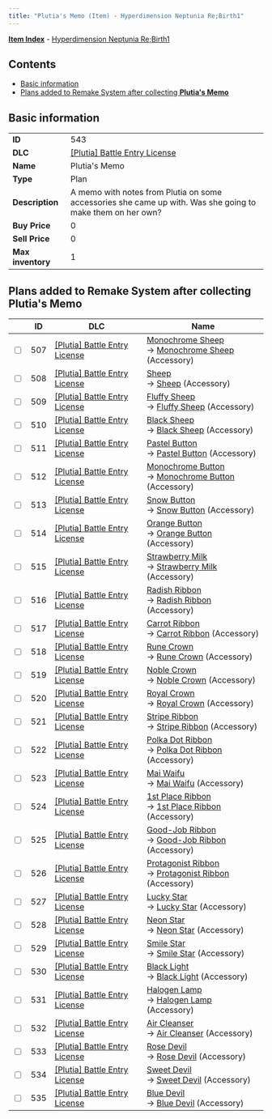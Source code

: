 ```yaml
---
title: "Plutia's Memo (Item) - Hyperdimension Neptunia Re;Birth1"
---
```


[**Item Index**](/neptunia/rb1/item/index.html) - [Hyperdimension Neptunia Re;Birth1](/neptunia/rb1)

## Contents

- [Basic information](#basic-information)
- [Plans added to Remake System after collecting **Plutia's Memo**](#plans-added-to-remake-system-after-collecting-plutias-memo)

## Basic information

|   |   |
| -- | -- |
| **ID** | 543 |
| **DLC** | [[Plutia] Battle Entry License](/neptunia/rb1/dlc/7-plutia.html) |
| **Name** | Plutia's Memo |
| **Type** | Plan |
| **Description** | A memo with notes from Plutia on some accessories she came up with. Was she going to make them on her own? |
| **Buy Price** | 0 |
| **Sell Price** | 0 |
| **Max inventory** | 1 |

## Plans added to Remake System after collecting **Plutia's Memo**

|    | ID | DLC | Name |
| -- | -- | --- | ---- |
| <input type="checkbox" id="rb1-remake-7-507" class="trackbox" /> | 507 | [[Plutia] Battle Entry License](/neptunia/rb1/dlc/7-plutia.html) | [Monochrome Sheep](/neptunia/rb1/remake/7-507-monochrome-sheep.html)<br />→ [Monochrome Sheep](/neptunia/rb1/item/7-3057-monochrome-sheep.html) (Accessory) |
| <input type="checkbox" id="rb1-remake-7-508" class="trackbox" /> | 508 | [[Plutia] Battle Entry License](/neptunia/rb1/dlc/7-plutia.html) | [Sheep](/neptunia/rb1/remake/7-508-sheep.html)<br />→ [Sheep](/neptunia/rb1/item/7-3058-sheep.html) (Accessory) |
| <input type="checkbox" id="rb1-remake-7-509" class="trackbox" /> | 509 | [[Plutia] Battle Entry License](/neptunia/rb1/dlc/7-plutia.html) | [Fluffy Sheep](/neptunia/rb1/remake/7-509-fluffy-sheep.html)<br />→ [Fluffy Sheep](/neptunia/rb1/item/7-3059-fluffy-sheep.html) (Accessory) |
| <input type="checkbox" id="rb1-remake-7-510" class="trackbox" /> | 510 | [[Plutia] Battle Entry License](/neptunia/rb1/dlc/7-plutia.html) | [Black Sheep](/neptunia/rb1/remake/7-510-black-sheep.html)<br />→ [Black Sheep](/neptunia/rb1/item/7-3060-black-sheep.html) (Accessory) |
| <input type="checkbox" id="rb1-remake-7-511" class="trackbox" /> | 511 | [[Plutia] Battle Entry License](/neptunia/rb1/dlc/7-plutia.html) | [Pastel Button](/neptunia/rb1/remake/7-511-pastel-button.html)<br />→ [Pastel Button](/neptunia/rb1/item/7-3061-pastel-button.html) (Accessory) |
| <input type="checkbox" id="rb1-remake-7-512" class="trackbox" /> | 512 | [[Plutia] Battle Entry License](/neptunia/rb1/dlc/7-plutia.html) | [Monochrome Button](/neptunia/rb1/remake/7-512-monochrome-button.html)<br />→ [Monochrome Button](/neptunia/rb1/item/7-3062-monochrome-button.html) (Accessory) |
| <input type="checkbox" id="rb1-remake-7-513" class="trackbox" /> | 513 | [[Plutia] Battle Entry License](/neptunia/rb1/dlc/7-plutia.html) | [Snow Button](/neptunia/rb1/remake/7-513-snow-button.html)<br />→ [Snow Button](/neptunia/rb1/item/7-3063-snow-button.html) (Accessory) |
| <input type="checkbox" id="rb1-remake-7-514" class="trackbox" /> | 514 | [[Plutia] Battle Entry License](/neptunia/rb1/dlc/7-plutia.html) | [Orange Button](/neptunia/rb1/remake/7-514-orange-button.html)<br />→ [Orange Button](/neptunia/rb1/item/7-3064-orange-button.html) (Accessory) |
| <input type="checkbox" id="rb1-remake-7-515" class="trackbox" /> | 515 | [[Plutia] Battle Entry License](/neptunia/rb1/dlc/7-plutia.html) | [Strawberry Milk](/neptunia/rb1/remake/7-515-strawberry-milk.html)<br />→ [Strawberry Milk](/neptunia/rb1/item/7-3066-strawberry-milk.html) (Accessory) |
| <input type="checkbox" id="rb1-remake-7-516" class="trackbox" /> | 516 | [[Plutia] Battle Entry License](/neptunia/rb1/dlc/7-plutia.html) | [Radish Ribbon](/neptunia/rb1/remake/7-516-radish-ribbon.html)<br />→ [Radish Ribbon](/neptunia/rb1/item/7-3067-radish-ribbon.html) (Accessory) |
| <input type="checkbox" id="rb1-remake-7-517" class="trackbox" /> | 517 | [[Plutia] Battle Entry License](/neptunia/rb1/dlc/7-plutia.html) | [Carrot Ribbon](/neptunia/rb1/remake/7-517-carrot-ribbon.html)<br />→ [Carrot Ribbon](/neptunia/rb1/item/7-3068-carrot-ribbon.html) (Accessory) |
| <input type="checkbox" id="rb1-remake-7-518" class="trackbox" /> | 518 | [[Plutia] Battle Entry License](/neptunia/rb1/dlc/7-plutia.html) | [Rune Crown](/neptunia/rb1/remake/7-518-rune-crown.html)<br />→ [Rune Crown](/neptunia/rb1/item/7-3070-rune-crown.html) (Accessory) |
| <input type="checkbox" id="rb1-remake-7-519" class="trackbox" /> | 519 | [[Plutia] Battle Entry License](/neptunia/rb1/dlc/7-plutia.html) | [Noble Crown](/neptunia/rb1/remake/7-519-noble-crown.html)<br />→ [Noble Crown](/neptunia/rb1/item/7-3071-noble-crown.html) (Accessory) |
| <input type="checkbox" id="rb1-remake-7-520" class="trackbox" /> | 520 | [[Plutia] Battle Entry License](/neptunia/rb1/dlc/7-plutia.html) | [Royal Crown](/neptunia/rb1/remake/7-520-royal-crown.html)<br />→ [Royal Crown](/neptunia/rb1/item/7-3072-royal-crown.html) (Accessory) |
| <input type="checkbox" id="rb1-remake-7-521" class="trackbox" /> | 521 | [[Plutia] Battle Entry License](/neptunia/rb1/dlc/7-plutia.html) | [Stripe Ribbon](/neptunia/rb1/remake/7-521-stripe-ribbon.html)<br />→ [Stripe Ribbon](/neptunia/rb1/item/7-3074-stripe-ribbon.html) (Accessory) |
| <input type="checkbox" id="rb1-remake-7-522" class="trackbox" /> | 522 | [[Plutia] Battle Entry License](/neptunia/rb1/dlc/7-plutia.html) | [Polka Dot Ribbon](/neptunia/rb1/remake/7-522-polka-dot-ribbon.html)<br />→ [Polka Dot Ribbon](/neptunia/rb1/item/7-3075-polka-dot-ribbon.html) (Accessory) |
| <input type="checkbox" id="rb1-remake-7-523" class="trackbox" /> | 523 | [[Plutia] Battle Entry License](/neptunia/rb1/dlc/7-plutia.html) | [Mai Waifu](/neptunia/rb1/remake/7-523-mai-waifu.html)<br />→ [Mai Waifu](/neptunia/rb1/item/7-3077-mai-waifu.html) (Accessory) |
| <input type="checkbox" id="rb1-remake-7-524" class="trackbox" /> | 524 | [[Plutia] Battle Entry License](/neptunia/rb1/dlc/7-plutia.html) | [1st Place Ribbon](/neptunia/rb1/remake/7-524-1st-place-ribbon.html)<br />→ [1st Place Ribbon](/neptunia/rb1/item/7-3078-1st-place-ribbon.html) (Accessory) |
| <input type="checkbox" id="rb1-remake-7-525" class="trackbox" /> | 525 | [[Plutia] Battle Entry License](/neptunia/rb1/dlc/7-plutia.html) | [Good-Job Ribbon](/neptunia/rb1/remake/7-525-good-job-ribbon.html)<br />→ [Good-Job Ribbon](/neptunia/rb1/item/7-3079-good-job-ribbon.html) (Accessory) |
| <input type="checkbox" id="rb1-remake-7-526" class="trackbox" /> | 526 | [[Plutia] Battle Entry License](/neptunia/rb1/dlc/7-plutia.html) | [Protagonist Ribbon](/neptunia/rb1/remake/7-526-protagonist-ribbon.html)<br />→ [Protagonist Ribbon](/neptunia/rb1/item/7-3080-protagonist-ribbon.html) (Accessory) |
| <input type="checkbox" id="rb1-remake-7-527" class="trackbox" /> | 527 | [[Plutia] Battle Entry License](/neptunia/rb1/dlc/7-plutia.html) | [Lucky Star](/neptunia/rb1/remake/7-527-lucky-star.html)<br />→ [Lucky Star](/neptunia/rb1/item/7-3082-lucky-star.html) (Accessory) |
| <input type="checkbox" id="rb1-remake-7-528" class="trackbox" /> | 528 | [[Plutia] Battle Entry License](/neptunia/rb1/dlc/7-plutia.html) | [Neon Star](/neptunia/rb1/remake/7-528-neon-star.html)<br />→ [Neon Star](/neptunia/rb1/item/7-3083-neon-star.html) (Accessory) |
| <input type="checkbox" id="rb1-remake-7-529" class="trackbox" /> | 529 | [[Plutia] Battle Entry License](/neptunia/rb1/dlc/7-plutia.html) | [Smile Star](/neptunia/rb1/remake/7-529-smile-star.html)<br />→ [Smile Star](/neptunia/rb1/item/7-3084-smile-star.html) (Accessory) |
| <input type="checkbox" id="rb1-remake-7-530" class="trackbox" /> | 530 | [[Plutia] Battle Entry License](/neptunia/rb1/dlc/7-plutia.html) | [Black Light](/neptunia/rb1/remake/7-530-black-light.html)<br />→ [Black Light](/neptunia/rb1/item/7-3086-black-light.html) (Accessory) |
| <input type="checkbox" id="rb1-remake-7-531" class="trackbox" /> | 531 | [[Plutia] Battle Entry License](/neptunia/rb1/dlc/7-plutia.html) | [Halogen Lamp](/neptunia/rb1/remake/7-531-halogen-lamp.html)<br />→ [Halogen Lamp](/neptunia/rb1/item/7-3087-halogen-lamp.html) (Accessory) |
| <input type="checkbox" id="rb1-remake-7-532" class="trackbox" /> | 532 | [[Plutia] Battle Entry License](/neptunia/rb1/dlc/7-plutia.html) | [Air Cleanser](/neptunia/rb1/remake/7-532-air-cleanser.html)<br />→ [Air Cleanser](/neptunia/rb1/item/7-3088-air-cleanser.html) (Accessory) |
| <input type="checkbox" id="rb1-remake-7-533" class="trackbox" /> | 533 | [[Plutia] Battle Entry License](/neptunia/rb1/dlc/7-plutia.html) | [Rose Devil](/neptunia/rb1/remake/7-533-rose-devil.html)<br />→ [Rose Devil](/neptunia/rb1/item/7-3090-rose-devil.html) (Accessory) |
| <input type="checkbox" id="rb1-remake-7-534" class="trackbox" /> | 534 | [[Plutia] Battle Entry License](/neptunia/rb1/dlc/7-plutia.html) | [Sweet Devil](/neptunia/rb1/remake/7-534-sweet-devil.html)<br />→ [Sweet Devil](/neptunia/rb1/item/7-3091-sweet-devil.html) (Accessory) |
| <input type="checkbox" id="rb1-remake-7-535" class="trackbox" /> | 535 | [[Plutia] Battle Entry License](/neptunia/rb1/dlc/7-plutia.html) | [Blue Devil](/neptunia/rb1/remake/7-535-blue-devil.html)<br />→ [Blue Devil](/neptunia/rb1/item/7-3092-blue-devil.html) (Accessory) |